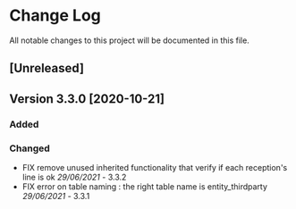 # Change Log
All notable changes to this project will be documented in this file.

## [Unreleased]

## Version 3.3.0 [2020-10-21]

### Added

### Changed

- FIX remove unused inherited functionality that verify if each reception's line is ok *29/06/2021* - 3.3.2
- FIX error on table naming : the right table name is entity_thirdparty *29/06/2021* - 3.3.1
